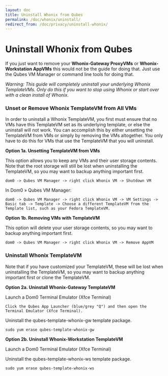 ```yaml
---
layout: doc
title: Uninstall Whonix from Qubes
permalink: /doc/whonix/uninstall/
redirect_from: /doc/privacy/uninstall-whonix/
---
```


Uninstall Whonix from Qubes
===========================

If you just want to remove your **Whonix-Gateway ProxyVMs** or **Whonix-Workstation AppVMs** this would not be the guide for doing that. Just use the Qubes VM Manager or command line tools for doing that.

*Warning: This guide will completely uninstall your underlying Whonix TemplateVMs. Only do this if you want to stop using Whonix or start over with a clean install of Whonix.*

### Unset or Remove Whonix TemplateVM from All VMs

In order to uninstall a Whonix TemplateVM, you first must ensure that no VMs have this TemplateVM set as its underlying template, or else the uninstall will not work. You can accomplish this by either unsetting the TemplateVM from VMs or simply by removing the VMs altogether. You only have to do this for VMs that use the TemplateVM that you will uninstall.

**Option 1a. Unsetting TemplateVM from VMs**

This option allows you to keep any VMs and their user storage contents. Note that the root storage will still be lost when uninstalling the TemplateVM, so you may want to backup anything important first.

```
dom0 -> Qubes VM Manager -> right click Whonix VM -> Shutdown VM
```

In Dom0 &raquo; Qubes VM Manager:

```
dom0 -> Qubes VM Manager -> right click Whonix VM -> VM Settings -> Basic tab -> Template -> Choose a different TemplateVM from the Template list, such as your Fedora TemplateVM.
```

**Option 1b. Removing VMs with TemplateVM**

This option will delete your user storage contents, so you may want to backup anything important first.

```
dom0 -> Qubes VM Manager -> right click Whonix VM -> Remove AppVM
```

### Uninstall Whonix TemplateVM

Note that if you have customized your TemplateVM, these will be lost when uninstalling the TemplateVM, so you may want to backup anything important first or clone the TemplateVM.

**Option 2a. Uninstall Whonix-Gateway TemplateVM**

Launch a Dom0 Terminal Emulator (Xfce Terminal)
```
Click the Qubes App Launcher (blue/grey "Q") and then open the Terminal Emulator (Xfce Terminal).
```

Uninstall the qubes-template-whonix-gw template package.

~~~
sudo yum erase qubes-template-whonix-gw
~~~

**Option 2b. Uninstall Whonix-Workstation TemplateVM**

Launch a Dom0 Terminal Emulator (Xfce Terminal)

Uninstall the qubes-template-whonix-ws template package.

~~~
sudo yum erase qubes-template-whonix-ws
~~~
